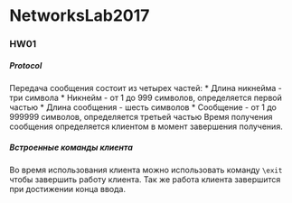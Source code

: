 # NetworksLab2017
### HW01

##### Protocol
Передача сообщения состоит из четырех частей:
	* Длина никнейма - три символа
	* Никнейм - от 1 до 999 символов, определяется первой частью
	* Длина сообщения - шесть символов
	* Сообщение - от 1 до 999999 символов, определяется третьей частью
Время получения сообщения определяется клиентом в момент завершения получения.

##### Встроенные команды клиента
Во время использования клиента можно использовать команду
```\exit```
чтобы завершить работу клиента. Так же работа клиента завершится при достижении конца ввода.
